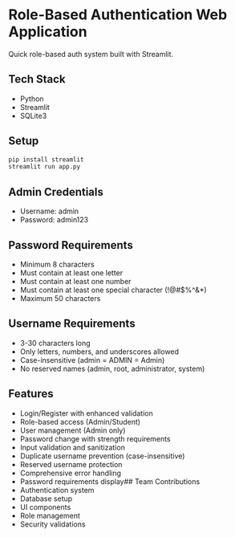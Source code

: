 # Role-Based Authentication Web Application

Quick role-based auth system built with Streamlit.

## Tech Stack
- Python
- Streamlit 
- SQLite3

## Setup

```bash
pip install streamlit
streamlit run app.py
```

## Admin Credentials
- Username: admin
- Password: admin123

## Password Requirements
- Minimum 8 characters
- Must contain at least one letter
- Must contain at least one number  
- Must contain at least one special character (!@#$%^&*)
- Maximum 50 characters

## Username Requirements
- 3-30 characters long
- Only letters, numbers, and underscores allowed
- Case-insensitive (admin = ADMIN = Admin)
- No reserved names (admin, root, administrator, system)

## Features
- Login/Register with enhanced validation
- Role-based access (Admin/Student)
- User management (Admin only)
- Password change with strength requirements
- Input validation and sanitization
- Duplicate username prevention (case-insensitive)
- Reserved username protection
- Comprehensive error handling
- Password requirements display## Team Contributions
- Authentication system
- Database setup 
- UI components
- Role management
- Security validations
